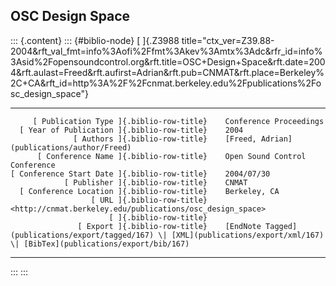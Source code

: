 ## OSC Design Space

::: {.content}
::: {#biblio-node}
[ ]{.Z3988
title="ctx_ver=Z39.88-2004&rft_val_fmt=info%3Aofi%2Ffmt%3Akev%3Amtx%3Adc&rfr_id=info%3Asid%2Fopensoundcontrol.org&rft.title=OSC+Design+Space&rft.date=2004&rft.aulast=Freed&rft.aufirst=Adrian&rft.pub=CNMAT&rft.place=Berkeley%2C+CA&rft_id=http%3A%2F%2Fcnmat.berkeley.edu%2Fpublications%2Fosc_design_space"}

  ---------------------------------------------- -- ---------------------------------------------------------------------------------------------------------------------------------
         [ Publication Type ]{.biblio-row-title}    Conference Proceedings
      [ Year of Publication ]{.biblio-row-title}    2004
                  [ Authors ]{.biblio-row-title}    [Freed, Adrian](publications/author/Freed)
          [ Conference Name ]{.biblio-row-title}    Open Sound Control Conference
    [ Conference Start Date ]{.biblio-row-title}    2004/07/30
                [ Publisher ]{.biblio-row-title}    CNMAT
      [ Conference Location ]{.biblio-row-title}    Berkeley, CA
                      [ URL ]{.biblio-row-title}    <http://cnmat.berkeley.edu/publications/osc_design_space>
                          [ ]{.biblio-row-title}    
                   [ Export ]{.biblio-row-title}    [EndNote Tagged](publications/export/tagged/167) \| [XML](publications/export/xml/167) \| [BibTex](publications/export/bib/167)
  ---------------------------------------------- -- ---------------------------------------------------------------------------------------------------------------------------------
:::
:::
